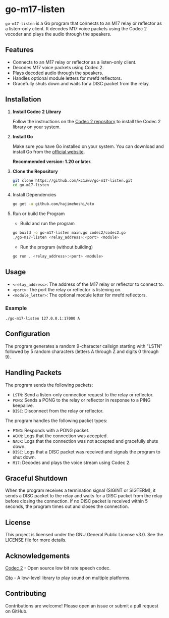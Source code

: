 # go-m17-listen

`go-m17-listen` is a Go program that connects to an M17 relay or reflector as a listen-only client. It decodes M17 voice packets using the Codec 2 vocoder and plays the audio through the speakers.

## Features

- Connects to an M17 relay or reflector as a listen-only client.
- Decodes M17 voice packets using Codec 2.
- Plays decoded audio through the speakers.
- Handles optional module letters for mrefd reflectors.
- Gracefully shuts down and waits for a DISC packet from the relay.

## Installation

1. **Install Codec 2 Library**

   Follow the instructions on the [Codec 2 repository](https://github.com/drowe67/codec2) to install the Codec 2 library on your system.

2. **Install Go**

   Make sure you have Go installed on your system. You can download and install Go from the [official website](https://golang.org/dl/).

   **Recommended version: 1.20 or later.**

3. **Clone the Repository**

   ```sh
   git clone https://github.com/kc1awv/go-m17-listen.git
   cd go-m17-listen
   ```

4. Install Dependencies

    ```sh
    go get -u github.com/hajimehoshi/oto
    ```

5. Run or build the Program

    - Build and run the program
    ```sh
    go build -o go-m17-listen main.go codec2/codec2.go
    ./go-m17-listen <relay_address>:<port> <module>
    ```

    - Run the program (without building)
    ```sh
    go run . <relay_address>:<port> <module>
    ```

## Usage

- `<relay_address>`: The address of the M17 relay or reflector to connect to.
- `<port>`: The port the relay or reflector is listening on.
- `<module_letter>`: The optional module letter for mrefd reflectors.

### Example

`./go-m17-listen 127.0.0.1:17000 A`

## Configuration

The program generates a random 9-character callsign starting with "LSTN" followed by 5 random characters (letters A through Z and digits 0 through 9).

## Handling Packets

The program sends the following packets:

- `LSTN`: Send a listen-only connection request to the relay or reflector.
- `PONG`: Sends a PONG to the relay or reflector in response to a PING keepalive.
- `DISC`: Disconnect from the relay or reflector.

The program handles the following packet types:

- `PING`: Responds with a PONG packet.
- `ACKN`: Logs that the connection was accepted.
- `NACK`: Logs that the connection was not accepted and gracefully shuts down.
- `DISC`: Logs that a DISC packet was received and signals the program to shut down.
- `M17`: Decodes and plays the voice stream using Codec 2.

## Graceful Shutdown

When the program receives a termination signal (SIGINT or SIGTERM), it sends a DISC packet to the relay and waits for a DISC packet from the relay before closing the connection. If no DISC packet is received within 5 seconds, the program times out and closes the connection.

## License

This project is licensed under the GNU General Public License v3.0. See the LICENSE file for more details.

## Acknowledgements

[Codec 2](https://github.com/drowe67/codec2) - Open source low bit rate speech codec.

[Oto](https://github.com/ebitengine/oto) - A low-level library to play sound on multiple platforms.

## Contributing

Contributions are welcome! Please open an issue or submit a pull request on GitHub.